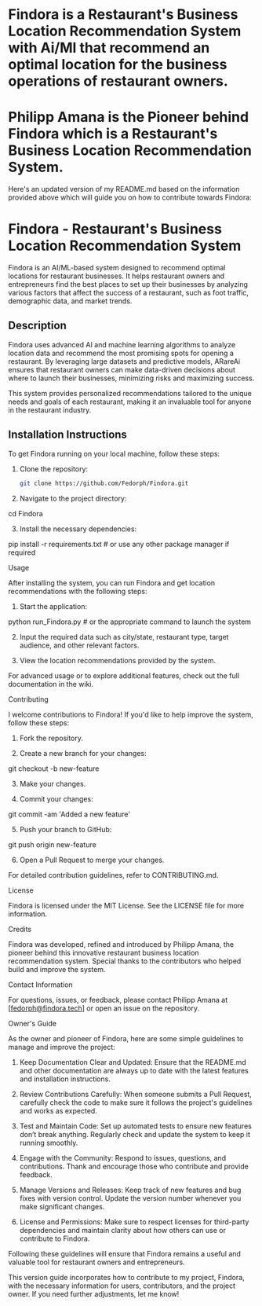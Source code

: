 # Findora is a Restaurant's Business Location Recommendation System with Ai/Ml that recommend an optimal location for the business operations of restaurant owners.

# Philipp Amana is the Pioneer behind Findora which is a Restaurant's Business Location Recommendation System.



Here's an updated version of my README.md based on the information provided above which will guide you on how to contribute towards Findora:

# Findora - Restaurant's Business Location Recommendation System

Findora is an AI/ML-based system designed to recommend optimal locations for restaurant businesses. It helps restaurant owners and entrepreneurs find the best places to set up their businesses by analyzing various factors that affect the success of a restaurant, such as foot traffic, demographic data, and market trends.

## Description

Findora uses advanced AI and machine learning algorithms to analyze location data and recommend the most promising spots for opening a restaurant. By leveraging large datasets and predictive models, ARareAi ensures that restaurant owners can make data-driven decisions about where to launch their businesses, minimizing risks and maximizing success.

This system provides personalized recommendations tailored to the unique needs and goals of each restaurant, making it an invaluable tool for anyone in the restaurant industry.

## Installation Instructions

To get Findora running on your local machine, follow these steps:

1. Clone the repository:
   ```bash
   git clone https://github.com/Fedorph/Findora.git

2. Navigate to the project directory:

cd Findora


3. Install the necessary dependencies:

pip install -r requirements.txt  # or use any other package manager if required



Usage

After installing the system, you can run Findora and get location recommendations with the following steps:

1. Start the application:

python run_Findora.py  # or the appropriate command to launch the system


2. Input the required data such as city/state, restaurant type, target audience, and other relevant factors.


3. View the location recommendations provided by the system.



For advanced usage or to explore additional features, check out the full documentation in the wiki.

Contributing

I welcome contributions to Findora! If you'd like to help improve the system, follow these steps:

1. Fork the repository.


2. Create a new branch for your changes:

git checkout -b new-feature


3. Make your changes.


4. Commit your changes:

git commit -am 'Added a new feature'


5. Push your branch to GitHub:

git push origin new-feature


6. Open a Pull Request to merge your changes.



For detailed contribution guidelines, refer to CONTRIBUTING.md.

License

Findora is licensed under the MIT License. See the LICENSE file for more information.

Credits

Findora was developed, refined and introduced by Philipp Amana, the pioneer behind this innovative restaurant business location recommendation system. Special thanks to the contributors who helped build and improve the system.

Contact Information

For questions, issues, or feedback, please contact Philipp Amana at [fedorph@findora.tech] or open an issue on the repository.



Owner's Guide

As the owner and pioneer of Findora, here are some simple guidelines to manage and improve the project:

1. Keep Documentation Clear and Updated: Ensure that the README.md and other documentation are always up to date with the latest features and installation instructions.


2. Review Contributions Carefully: When someone submits a Pull Request, carefully check the code to make sure it follows the project's guidelines and works as expected.


3. Test and Maintain Code: Set up automated tests to ensure new features don’t break anything. Regularly check and update the system to keep it running smoothly.


4. Engage with the Community: Respond to issues, questions, and contributions. Thank and encourage those who contribute and provide feedback.


5. Manage Versions and Releases: Keep track of new features and bug fixes with version control. Update the version number whenever you make significant changes.


6. License and Permissions: Make sure to respect licenses for third-party dependencies and maintain clarity about how others can use or contribute to Findora.



Following these guidelines will ensure that Findora remains a useful and valuable tool for restaurant owners and entrepreneurs.

This version guide incorporates how to contribute to my project, Findora, with the necessary information for users, contributors, and the project owner. If you need further adjustments, let me know!
